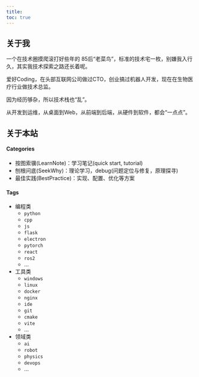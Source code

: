 ```yaml
---
title:
toc: true
---
```


## 关于我

一个在技术圈摸爬滚打好些年的 85后“老菜鸟”，标准的技术宅一枚，别嫌我入行久，其实我技术探索之路还长着呢。

爱好Coding，在头部互联网公司做过CTO，创业搞过机器人开发，现在在生物医疗行业做技术总监。

因为经历够杂，所以技术栈也“乱”。

从开发到运维，从桌面到Web，从前端到后端，从硬件到软件，都会“一点点”。

## 关于本站

#### Categories

- 按图索骥(LearnNote)：学习笔记(quick start, tutorial)
- 刨根问底(SeekWhy)：理论学习，debug(问题定位与修复，原理探寻)
- 最佳实践(BestPractice)：实现、配置、优化等方案

#### Tags
- 编程类
    - `python`
    - `cpp`
    - `js`
    - `flask`
    - `electron`
    - `pytorch`
    - `react`
    - `ros2`
    - ...
- 工具类
    - `windows`
    - `linux`
    - `docker`
    - `nginx`
    - `ide`
    - `git`
    - `cmake`
    - `vite`
    - ...
- 领域类
    - `ai`
    - `robot`
    - `physics`
    - `devops`
    - ...

